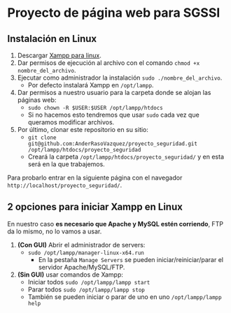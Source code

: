# Proyecto de página web para SGSSI

## Instalación en Linux

1. Descargar [Xampp para linux](https://www.apachefriends.org/es/index.html).
2. Dar permisos de ejecución al archivo con el comando `chmod +x nombre_del_archivo`.
3. Ejecutar como administrador la instalación `sudo ./nombre_del_archivo`.
    + Por defecto instalará Xampp en `/opt/lampp`.
4. Dar permisos a nuestro usuario para la carpeta donde se alojan las páginas web:
    + `sudo chown -R $USER:$USER /opt/lampp/htdocs`
    + Si no hacemos esto tendremos que usar `sudo` cada vez que queramos modificar archivos.
5. Por último, clonar este repositorio en su sitio:
    + `git clone git@github.com:AnderRasoVazquez/proyecto_seguridad.git /opt/lampp/htdocs/proyecto_seguridad`
    + Creará la carpeta `/opt/lampp/htdocs/proyecto_seguridad/` y en esta será en la que trabajemos.

Para probarlo entrar en la siguiente página con el navegador `http://localhost/proyecto_seguridad/`.

## 2 opciones para iniciar Xampp en Linux

 En nuestro caso **es necesario que Apache y MySQL estén corriendo**, FTP da lo mismo, no lo vamos a usar.

1. **(Con GUI)** Abrir el administrador de servers:
    + `sudo /opt/lampp/manager-linux-x64.run `
        + En la pestaña `Manage Servers` se pueden iniciar/reiniciar/parar el servidor Apache/MySQL/FTP.
2. **(Sin GUI)** usar comandos de Xampp:
    + Iniciar todos `sudo /opt/lampp/lampp start`
    + Parar todos `sudo /opt/lampp/lampp stop`
    + También se pueden iniciar o parar de uno en uno `/opt/lampp/lampp help`
    
    
